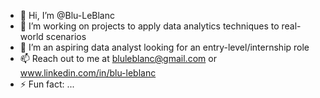 - 👋 Hi, I’m @Blu-LeBlanc
- 👀 I’m working on projects to apply data analytics techniques to real-world scenarios
- 💞️ I’m an aspiring data analyst looking for an entry-level/internship role
- 📫 Reach out to me at bluleblanc@gmail.com or www.linkedin.com/in/blu-leblanc 
- ⚡ Fun fact: ...
